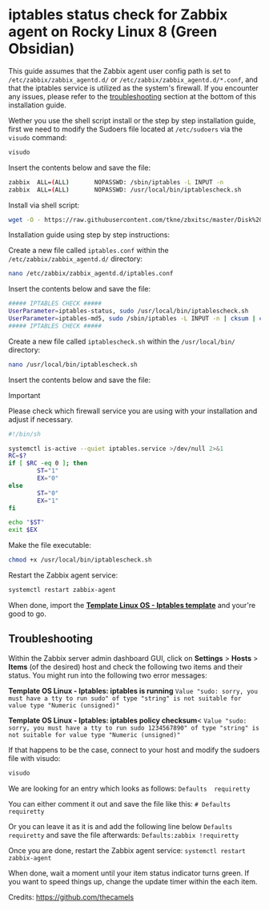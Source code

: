 iptables status check for Zabbix agent on Rocky Linux 8 (Green Obsidian)
======

This guide assumes that the Zabbix agent user config path is set to `/etc/zabbix/zabbix_agentd.d/` or `/etc/zabbix/zabbix_agentd.d/*.conf`, and that the iptables service is utilized as the system's firewall. If you encounter any issues, please refer to the [troubleshooting](#troubleshooting) section at the bottom of this installation guide.

Wether you use the shell script install or the step by step installation guide, first we need to modify the Sudoers file located at `/etc/sudoers` via the `visudo` command:
```bash
visudo
```

Insert the contents below and save the file:
```bash
zabbix  ALL=(ALL)       NOPASSWD: /sbin/iptables -L INPUT -n
zabbix  ALL=(ALL)       NOPASSWD: /usr/local/bin/iptablescheck.sh
```

Install via shell script:

```bash
wget -O - https://raw.githubusercontent.com/tkne/zbxitsc/master/Disk%20IO/Rocky8/Shell%20Script/iptablescheck_install.sh | bash
```

Installation guide using step by step instructions:

Create a new file called `iptables.conf` within the `/etc/zabbix/zabbix_agentd.d/` directory:
```bash
nano /etc/zabbix/zabbix_agentd.d/iptables.conf
```

Insert the contents below and save the file:
```bash
##### IPTABLES CHECK #####
UserParameter=iptables-status, sudo /usr/local/bin/iptablescheck.sh
UserParameter=iptables-md5, sudo /sbin/iptables -L INPUT -n | cksum | cut -d " " -f 1
##### IPTABLES CHECK #####
```

Create a new file called `iptablescheck.sh` within the `/usr/local/bin/` directory:
```bash
nano /usr/local/bin/iptablescheck.sh
```

Insert the contents below and save the file:
> [!IMPORTANT]
> Please check which firewall service you are using with your installation and adjust if necessary.
```bash
#!/bin/sh

systemctl is-active --quiet iptables.service >/dev/null 2>&1
RC=$?
if [ $RC -eq 0 ]; then
        ST="1"
        EX="0"
else
        ST="0"
        EX="1"
fi

echo "$ST"
exit $EX
```

Make the file executable:
```bash
chmod +x /usr/local/bin/iptablescheck.sh
```

Restart the Zabbix agent service:
```bash
systemctl restart zabbix-agent
```

When done, import the [**Template Linux OS - Iptables template**](https://github.com/tkne/zbxitsc/blob/master/Iptables/Template/Template%20Linux%20OS%20-%20Iptables.xml) and your're good to go.


## Troubleshooting

Within the Zabbix server admin dashboard GUI, click on **Settings** > **Hosts** > **Items** (of the desired) host and check the following two items and their status. You might run into the following two error messages:

**Template OS Linux - Iptables: iptables is running**
`Value "sudo: sorry, you must have a tty to run sudo" of type "string" is not suitable for value type "Numeric (unsigned)"`

**Template OS Linux - Iptables: iptables policy checksum**<
`Value "sudo: sorry, you must have a tty to run sudo 1234567890" of type "string" is not suitable for value type "Numeric (unsigned)"`

If that happens to be the case, connect to your host and modify the sudoers file with visudo:</br>
```bash
visudo
```

We are looking for an entry which looks as follows:
`Defaults  requiretty`

You can either comment it out and save the file like this:
`# Defaults  requiretty`

Or you can leave it as it is and add the following line below `Defaults  requiretty` and save the file afterwards:
`Defaults:zabbix !requiretty`

Once you are done, restart the Zabbix agent service:
`systemctl restart zabbix-agent`

When done, wait a moment until your item status indicator turns green. If you want to speed things up, change the update timer within the each item.

Credits: https://github.com/thecamels